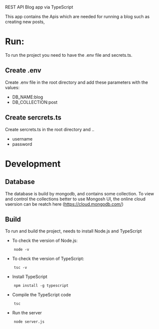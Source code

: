 REST API Blog app via TypeScript

This app contains the Apis which are needed for running a blog such as creating new posts,




# Run:
To run the project you need to have the .env file and secrets.ts.
## Create .env 
Create .env file in the root directory and add these parameters with the values:
- DB_NAME:blog
- DB_COLLECTION:post
## Create sercrets.ts
Create sercrets.ts in the root directory and ..
- username
- password


# Development
## Database
The database is build by mongodb, and contains some collection.
To view and control the collections better to use Mongosh UI, the online cloud vaersion can be reatch here (https://cloud.mongodb.com/)

## Build
To run and build the project, needs to install Node.js and TypeScript
- To check the version of Node.js:
```
    node -v
```
- To check the version of TypeScript:
```
    tsc -v 
```
- Install TypeScript
```
    npm install -g typescript
```
- Compile the TypeScript code
```
    tsc
```
- Run the server
```
    node server.js
```
